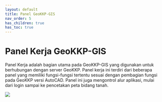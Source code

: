 ```yaml
---
layout: default
title: Panel GeoKKP-GIS
nav_order: 5
has_children: true
has_toc: true
---
```


# Panel Kerja GeoKKP-GIS

Panel Kerja adalah bagian utama pada GeoKKP-GIS yang digunakan untuk berhubungan dengan server GeoKKP. Panel kerja ini terdiri dari beberapa panel yang memiliki fungsi-fungsi tertentu sesuai dengan pembagian fungsi pada GeoKKP versi AutoCAD. Panel ini juga mengontrol alur aplikasi, mulai dari login sampai ke pencetakan peta bidang tanah.

![](https://cdn.jsdelivr.net/gh/geokkp-gis/images@main/20220505045328.png)

